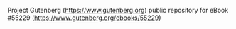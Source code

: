Project Gutenberg (https://www.gutenberg.org) public repository for
eBook #55229 (https://www.gutenberg.org/ebooks/55229)

